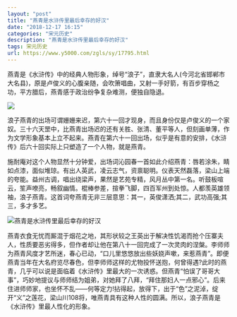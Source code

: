 ```yaml
---
layout: "post"
title: "燕青是水浒传里最后幸存的好汉"
date: "2018-12-17 16:15"
categories: "宋元历史"
description: "燕青是水浒传里最后幸存的好汉"
tags: 宋元历史
url: https://www.y5000.com/zgls/sy/17795.html
---
```






燕青是《水浒传》中的经典人物形象，绰号“浪子”，直隶大名人(今河北省邯郸市大名县)，原是卢俊义的心腹亲随，会吹箫唱曲，又射一手好箭，有百步穿杨之功，平方腊后，燕青感于政治纷争复杂难测，便独自隐退。

![](https://img.y5000.com/uploads/allimg/170323/140351D93-0.jpg)

浪子燕青的出场可谓姗姗来迟，第六十一回才现身，而且身份仅是卢俊义的一个家奴。三十六天罡中，比燕青出场迟的还有关胜、张清、董平等人，但刻画单薄，作为文学形象基本上立不起来。燕青在第六十一回出场，似乎是有意的安排，《水浒传》后六十回实际上只塑造了一个人物，就是燕青。

施耐庵对这个人物显然十分钟爱，出场词沁园春一首如此介绍燕青：唇若涂朱，睛如点漆，面似堆琼。有出人英武，凌云志气，资禀聪明。仪表天然磊落，梁山上端的夸能。益州古调，唱出绕梁声，果然是艺苑专精，风月丛中第一名。听鼓板喧云，笙声嘹亮，畅叙幽情。棍棒参差，揎拳飞脚，四百军州到处惊。人都羡英雄领袖，浪子燕青。这首词夸燕青无非三层意思：其一，英俊潇洒;其二，武功高强;其三，多才多艺。

![燕青是水浒传里最后幸存的好汉](/uploads/allimg/170323/6-1F323140243K8.JPG)

燕青衣食无忧而厮混于烟花之地，其形状较之王英出于解决性饥渴而抢个压寨夫人，性质要恶劣得多，但作者却让他在第八十一回完成了一次灵肉的涅槃。李师师为燕青风度才艺所迷，春心已动，“口儿里悠悠放出些妖娆声嗽，来惹燕青”。即便燕青当年在大名府览尽春色，但李师师这样的尤物投怀送抱，何曾得遇?此时的燕青，几乎可以说是面临着《水浒传》里最大的一次诱惑。但燕青“怕误了哥哥大事”，巧妙地提议与师师结为姐弟，对她拜了八拜，“拜住那妇人一点邪心”。后来住进师师家，也坐怀不乱——何等定力!拈得起，放得下，出于“色”之泥淖，绽开“义”之莲花，梁山川108将，唯燕青具有这种人性的圆满。所以，浪子燕青是《水浒传》里最人性化的形象。
